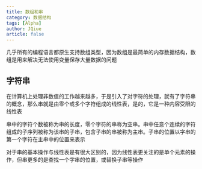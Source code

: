 ```yaml
---
title: 数组和串
category: 数据结构
tags: [Alpha]
author: JQiue
article: false
---
```


几乎所有的编程语言都原生支持数组类型，因为数组是最简单的内存数据结构，数组是用来解决无法使用变量保存大量数据的问题

## 字符串

在计算机上处理非数值的工作越来越多，于是引入了对字符的处理，就有了字符串的概念，那么串就是由零个或多个字符组成的线性表，是的，它是一种内容受限的线性表

串中的字符个数被称为串的长度，零个字符的串称为空串。串中任意个连续的字符组成的子序列被称为该串的子串，包含子串的串被称为主串。子串的位置以字串的第一个字符在主串中的位置来表示

对于串的基本操作与线性表是有很大区别的，因为线性表更关注的是单个元素的操作，但串更多的是查找一个字串的位置，或替换子串等操作
